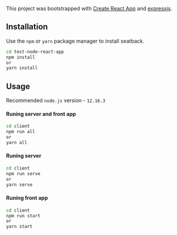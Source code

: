 This project was bootstrapped with [Create React App](https://github.com/facebook/create-react-app) and [expressjs](https://github.com/expressjs/express).

## Installation

Use the `npm` or `yarn` package manager to install seatback.

```bash
cd test-node-react-app
npm install
or
yarn install
```

## Usage

Recommended `node.js` version - `12.16.3`

#### Runing server and front app

```bash
cd client
npm run all
or
yarn all
```

#### Runing server

```bash
cd client
npm run serve
or
yarn serve
```

#### Runing front app

```bash
cd client
npm run start
or
yarn start
```
